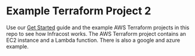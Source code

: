 # Example Terraform Project 2

Use our [Get Started](https://www.infracost.io/docs) guide and the example AWS Terraform projects in this repo to see how Infracost works. The AWS Terraform project contains an EC2 instance and a Lambda function.
There is also a google and azure example.
